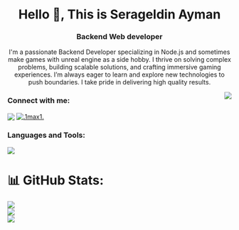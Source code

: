 <h1 align="center">Hello 👋, This is Serageldin Ayman</h1>
<h3 align="center">Backend Web developer</h3>
 

<p align="center">
  I'm a passionate Backend Developer specializing in Node.js and sometimes make games with unreal engine as a side hobby. 
  I thrive on solving complex problems, building scalable solutions, and crafting immersive gaming experiences. I’m 
  always eager to learn and explore new technologies to push boundaries. I take pride in delivering high quality results.
</p>
<img align="right" src="https://visitor-badge.laobi.icu/badge?page_id=Serageldin_Ayman_visitor_badge_simple&left_color=royalblue&right_color=black"  />

### Connect with me:
<p align="left">
    <a href="https://www.linkedin.com/in/serageldin-ayman/"><img align="center"src="https://skillicons.dev/icons?i=linkedin" /></a>
    <a href="https://discord.gg/.1max1." target="_blank"><img align="center" src="https://skillicons.dev/icons?i=discord" alt=".1max1." /></a>

  </p>

### Languages and Tools:
<p align="left">
  <a href="https://skillicons.dev">
    <img src="https://skillicons.dev/icons?i=js,ts,nodejs,express,postman,mysql,sequelize,mongodb,graphql,docker,vercel,aws,nestjs,cpp,unreal" />
  </a>
</p>

# 📊 GitHub Stats:
![](https://github-readme-stats.vercel.app/api?username=Serageldin-Ayman&theme=dark&hide_border=false&include_all_commits=false&count_private=false)<br/>
![](https://github-readme-streak-stats.herokuapp.com/?user=Serageldin-Ayman&theme=dark&hide_border=false)<br/>
![](https://github-readme-stats.vercel.app/api/top-langs/?username=Serageldin-Ayman&theme=dark&hide_border=false&include_all_commits=false&count_private=false&layout=compact)
